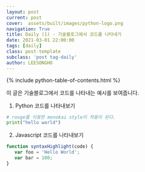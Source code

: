 ```yaml
---
layout: post
current: post
cover:  assets/built/images/python-logo.png
navigation: True
title: Daily (1) - 기술블로그에서 코드를 나타내기
date: 2021-03-01 22:00:00
tags: [daily]
class: post-template
subclass: 'post tag-daily'
author: LEESONGHO
---
```


{% include python-table-of-contents.html %}

이 글은 기술블로그에서 코드를 나타내는 예시를 보여줍니다.

1. Python 코드를 나타내보기
~~~python
# rouge를 이용한 monokai style이 적용이 된다.
print("hello world")
~~~

2. Javascript 코드를 나타내보기
~~~javascript
function syntaxHighlight(code) {
   var foo = 'Hello World';
   var bar = 100;
}
~~~